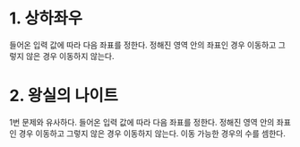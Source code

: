# 1. 상하좌우
들어온 입력 값에 따라 다음 좌표를 정한다. 정해진 영역 안의 좌표인 경우 이동하고 그렇지 않은 경우 이동하지 않는다.

# 2. 왕실의 나이트
1번 문제와 유사하다. 들어온 입력 값에 따라 다음 좌표를 정한다. 정해진 영역 안의 좌표인 경우 이동하고 그렇지 않은 경우 이동하지 않는다.
이동 가능한 경우의 수를 셈한다.
